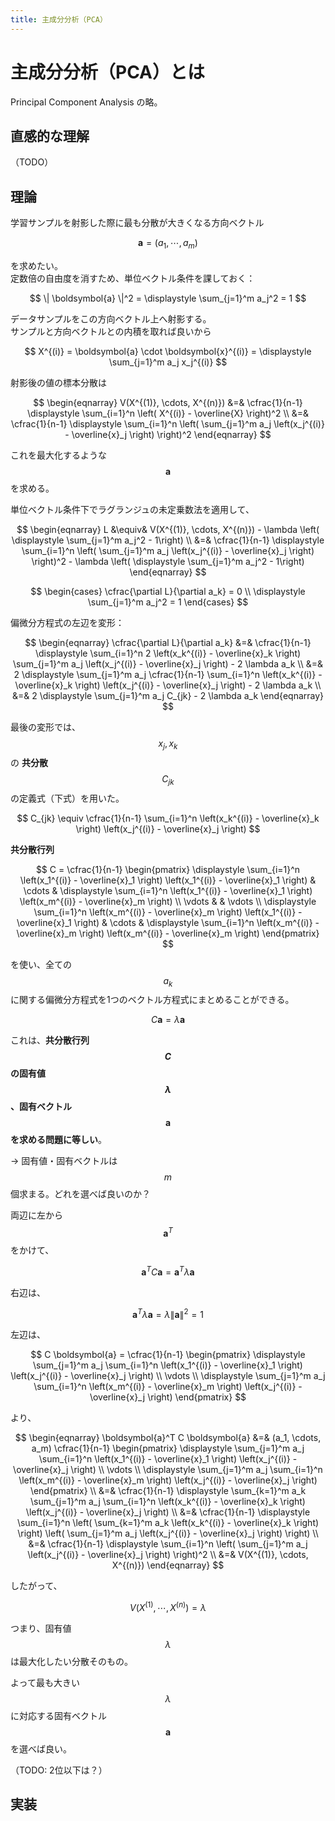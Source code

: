 ```yaml
---
title: 主成分分析（PCA）
---
```


# 主成分分析（PCA）とは

Principal Component Analysis の略。

## 直感的な理解

（TODO）

## 理論

学習サンプルを射影した際に最も分散が大きくなる方向ベクトル

$$
\boldsymbol{a} = (a_1, \cdots, a_m)
$$

を求めたい。  
定数倍の自由度を消すため、単位ベクトル条件を課しておく：

$$
\| \boldsymbol{a} \|^2 = \displaystyle \sum_{j=1}^m a_j^2 = 1
$$

データサンプルをこの方向ベクトル上へ射影する。  
サンプルと方向ベクトルとの内積を取れば良いから

$$
X^{(i)} = \boldsymbol{a} \cdot \boldsymbol{x}^{(i)} = \displaystyle \sum_{j=1}^m a_j x_j^{(i)}
$$

射影後の値の標本分散は

$$
\begin{eqnarray}
V(X^{(1)}, \cdots, X^{(n)})
&=& \cfrac{1}{n-1} \displaystyle \sum_{i=1}^n \left( X^{(i)} - \overline{X} \right)^2 \\
&=& \cfrac{1}{n-1} \displaystyle \sum_{i=1}^n \left( \sum_{j=1}^m a_j \left(x_j^{(i)} - \overline{x}_j \right) \right)^2
\end{eqnarray}
$$

これを最大化するような $$\boldsymbol{a}$$ を求める。

単位ベクトル条件下でラグランジュの未定乗数法を適用して、

$$
\begin{eqnarray}
L
&\equiv& V(X^{(1)}, \cdots, X^{(n)}) - \lambda \left( \displaystyle \sum_{j=1}^m a_j^2 - 1\right) \\
&=& \cfrac{1}{n-1} \displaystyle \sum_{i=1}^n \left( \sum_{j=1}^m a_j \left(x_j^{(i)} - \overline{x}_j \right) \right)^2 - \lambda \left( \displaystyle \sum_{j=1}^m a_j^2 - 1\right)
\end{eqnarray}
$$

$$
\begin{cases}
\cfrac{\partial L}{\partial a_k} = 0 \\
\displaystyle \sum_{j=1}^m a_j^2 = 1
\end{cases}
$$

偏微分方程式の左辺を変形：

$$
\begin{eqnarray}
\cfrac{\partial L}{\partial a_k}
&=& \cfrac{1}{n-1} \displaystyle \sum_{i=1}^n 2 \left(x_k^{(i)} - \overline{x}_k \right) \sum_{j=1}^m a_j \left(x_j^{(i)} - \overline{x}_j \right) - 2 \lambda a_k \\
&=& 2 \displaystyle \sum_{j=1}^m a_j \cfrac{1}{n-1} \sum_{i=1}^n \left(x_k^{(i)} - \overline{x}_k \right) \left(x_j^{(i)} - \overline{x}_j \right) - 2 \lambda a_k \\
&=& 2 \displaystyle \sum_{j=1}^m a_j C_{jk} - 2 \lambda a_k
\end{eqnarray}
$$

最後の変形では、$$x_j, x_k$$ の **共分散** $$C_{jk}$$ の定義式（下式）を用いた。

$$
C_{jk} \equiv \cfrac{1}{n-1} \sum_{i=1}^n \left(x_k^{(i)} - \overline{x}_k \right) \left(x_j^{(i)} - \overline{x}_j \right)
$$

**共分散行列**

$$
C = \cfrac{1}{n-1} \begin{pmatrix}
\displaystyle \sum_{i=1}^n \left(x_1^{(i)} - \overline{x}_1 \right) \left(x_1^{(i)} - \overline{x}_1 \right) & \cdots & \displaystyle \sum_{i=1}^n \left(x_1^{(i)} - \overline{x}_1 \right) \left(x_m^{(i)} - \overline{x}_m \right) \\
\vdots &  & \vdots \\
\displaystyle \sum_{i=1}^n \left(x_m^{(i)} - \overline{x}_m \right) \left(x_1^{(i)} - \overline{x}_1 \right) & \cdots & \displaystyle \sum_{i=1}^n \left(x_m^{(i)} - \overline{x}_m \right) \left(x_m^{(i)} - \overline{x}_m \right)
\end{pmatrix}
$$

を使い、全ての $$a_k$$ に関する偏微分方程式を1つのベクトル方程式にまとめることができる。

$$
C \boldsymbol{a} = \lambda \boldsymbol{a}
$$

これは、**共分散行列 $$C$$ の固有値 $$\lambda$$、固有ベクトル $$\boldsymbol{a}$$ を求める問題に等しい**。

→ 固有値・固有ベクトルは $$m$$ 個求まる。どれを選べば良いのか？

両辺に左から $$\boldsymbol{a}^T$$ をかけて、

$$
\boldsymbol{a}^T C \boldsymbol{a} = \boldsymbol{a}^T \lambda \boldsymbol{a}
$$

右辺は、

$$
\boldsymbol{a}^T \lambda \boldsymbol{a} = \lambda \| \boldsymbol{a} \|^2 = 1
$$

左辺は、

$$
C \boldsymbol{a} = \cfrac{1}{n-1} \begin{pmatrix}
\displaystyle \sum_{j=1}^m a_j \sum_{i=1}^n \left(x_1^{(i)} - \overline{x}_1 \right) \left(x_j^{(i)} - \overline{x}_j \right) \\
\vdots \\
\displaystyle \sum_{j=1}^m a_j \sum_{i=1}^n \left(x_m^{(i)} - \overline{x}_m \right) \left(x_j^{(i)} - \overline{x}_j \right)
\end{pmatrix}
$$

より、

$$
\begin{eqnarray}
\boldsymbol{a}^T C \boldsymbol{a}
&=& (a_1, \cdots, a_m) \cfrac{1}{n-1}
\begin{pmatrix}
\displaystyle \sum_{j=1}^m a_j \sum_{i=1}^n \left(x_1^{(i)} - \overline{x}_1 \right) \left(x_j^{(i)} - \overline{x}_j \right) \\
\vdots \\
\displaystyle \sum_{j=1}^m a_j \sum_{i=1}^n \left(x_m^{(i)} - \overline{x}_m \right) \left(x_j^{(i)} - \overline{x}_j \right)
\end{pmatrix} \\
&=& \cfrac{1}{n-1} \displaystyle \sum_{k=1}^m a_k \sum_{j=1}^m a_j \sum_{i=1}^n \left(x_k^{(i)} - \overline{x}_k \right) \left(x_j^{(i)} - \overline{x}_j \right) \\
&=& \cfrac{1}{n-1} \displaystyle \sum_{i=1}^n \left( \sum_{k=1}^m a_k \left(x_k^{(i)} - \overline{x}_k \right) \right) \left( \sum_{j=1}^m a_j \left(x_j^{(i)} - \overline{x}_j \right) \right) \\
&=& \cfrac{1}{n-1} \displaystyle \sum_{i=1}^n \left( \sum_{j=1}^m a_j \left(x_j^{(i)} - \overline{x}_j \right) \right)^2 \\
&=& V(X^{(1)}, \cdots, X^{(n)})
\end{eqnarray}
$$

したがって、

$$
V(X^{(1)}, \cdots, X^{(n)}) = \lambda
$$

つまり、固有値 $$\lambda$$ は最大化したい分散そのもの。

よって最も大きい $$\lambda$$ に対応する固有ベクトル $$\boldsymbol{a}$$ を選べば良い。

（TODO: 2位以下は？）


## 実装
